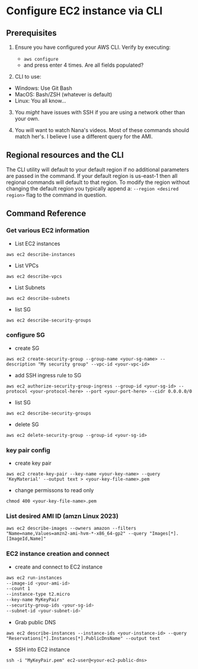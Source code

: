 # Configure EC2 instance via CLI 

## Prerequisites 
1) Ensure you have configured your AWS CLI. Verify by executing:
    - `aws configure`
    - and press enter 4 times. Are all fields populated? 

2) CLI to use: 
- Windows: Use Git Bash
- MacOS: Bash/ZSH (whatever is default)
- Linux: You all know...

3) You *might* have issues with SSH if you are using a network other than your own. 

4) You will want to watch Nana's videos. Most of these commands should match her's. I believe I use a different query for the AMI. 

## Regional resources and the CLI
The CLI utility will default to your default region if no additional parameters are passed in the command. If your default region is us-east-1 then all regional commands will default to that region. To modify the region without changing the default region you typically append a:
`--region <desired region>`
 flag to the command in question. 

## Command Reference


### Get various EC2 information
- List EC2 instances

`aws ec2 describe-instances`

- List VPCs

`aws ec2 describe-vpcs`

- List Subnets

`aws ec2 describe-subnets`

- list SG 

`aws ec2 describe-security-groups`



### configure SG
- create SG

`aws ec2 create-security-group --group-name <your-sg-name> --description "My security group" --vpc-id <your-vpc-id>`

- add SSH ingress rule to SG

`aws ec2 authorize-security-group-ingress --group-id <your-sg-id> --protocol <your-protocol-here> --port <your-port-here> --cidr 0.0.0.0/0`

- list SG 

`aws ec2 describe-security-groups`

- delete SG

`aws ec2 delete-security-group --group-id <your-sg-id>`



### key pair config 
- create key pair 

`aws ec2 create-key-pair --key-name <your-key-name> --query 'KeyMaterial' --output text > <your-key-file-name>.pem`

- change permissons to read only  

`chmod 400 <your-key-file-name>.pem`


### List desired AMI ID (amzn Linux 2023)

`aws ec2 describe-images --owners amazon --filters "Name=name,Values=amzn2-ami-hvm-*-x86_64-gp2" --query "Images[*].[ImageId,Name]"`


### EC2 instance creation and connect
- create and connect to EC2 instance 

```bash
aws ec2 run-instances 
--image-id <your-ami-id> 
--count 1 
--instance-type t2.micro 
--key-name MyKeyPair 
--security-group-ids <your-sg-id> 
--subnet-id <your-subnet-id>`
```

- Grab public DNS

`aws ec2 describe-instances --instance-ids <your-instance-id> --query "Reservations[*].Instances[*].PublicDnsName" --output text`

- SSH into EC2 instance

`ssh -i "MyKeyPair.pem" ec2-user@<your-ec2-public-dns>`
